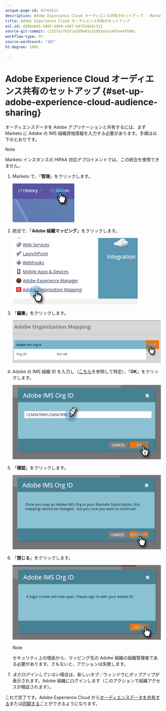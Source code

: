 ```yaml
---
unique-page-id: 42762511
description: Adobe Experience Cloud オーディエンス共有のセットアップ - Marketo ドキュメント - 製品ドキュメント
title: Adobe Experience Cloud オーディエンス共有のセットアップ
exl-id: d20be0d5-508f-40b9-a267-b6752643c311
source-git-commit: c225facfb3fce2d9e03ca1db5aa1ce0fee4f686c
workflow-type: ht
source-wordcount: '167'
ht-degree: 100%

---
```


# Adobe Experience Cloud オーディエンス共有のセットアップ {#set-up-adobe-experience-cloud-audience-sharing}

オーディエンスデータを Adobe アプリケーションと共有するには、まず Marketo に Adobe の IMS 組織資格情報を入力する必要があります。手順は以下のとおりです。

>[!NOTE]
>
>Marketo インスタンスの HIPAA 対応デプロイメントでは、この統合を使用できません。

1. Marketo で、「**管理**」をクリックします。

   ![](assets/set-up-adobe-experience-cloud-audience-sharing-1.png)

1. 統合で、「**Adobe 組織マッピング**」をクリックします。

   ![](assets/set-up-adobe-experience-cloud-audience-sharing-2.png)

1. 「**編集**」をクリックします。

   ![](assets/set-up-adobe-experience-cloud-audience-sharing-3.png)

1. Adobe の IMS 組織 ID を入力し（[こちら](https://experienceleague.adobe.com/docs/control-panel/using/faq.html)を参照して特定）、「**OK**」をクリックします。

   ![](assets/set-up-adobe-experience-cloud-audience-sharing-4.png)

1. 「**確認**」をクリックします。

   ![](assets/set-up-adobe-experience-cloud-audience-sharing-5.png)

1. 「**閉じる**」をクリックします。

   ![](assets/set-up-adobe-experience-cloud-audience-sharing-6.png)

   >[!NOTE]
   >
   >セキュリティ上の理由から、マッピング先の Adobe 組織の組織管理者である必要があります。さもないと、アクションは失敗します。

1. _まだログインしていない_&#x200B;場合は、新しいタブ／ウィンドウにポップアップが表示されます。Adobe 組織にログインします（このアクションで組織アクセスが検証されます）。

これで完了です。Adobe Experience Cloud から[オーディエンスデータを共有する](/help/marketo/product-docs/core-marketo-concepts/smart-lists-and-static-lists/static-lists/send-a-list-to-adobe-experience-cloud.md)または[同期する](/help/marketo/product-docs/core-marketo-concepts/miscellaneous/sync-an-audience-from-adobe-experience-cloud.md)ことができるようになります。
